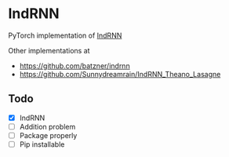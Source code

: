 IndRNN
=====


PyTorch implementation of [IndRNN](https://arxiv.org/abs/1803.04831)

Other implementations at

- <https://github.com/batzner/indrnn>
- <https://github.com/Sunnydreamrain/IndRNN_Theano_Lasagne>

Todo
----

- [x] IndRNN
- [ ] Addition problem
- [ ] Package properly
- [ ] Pip installable
